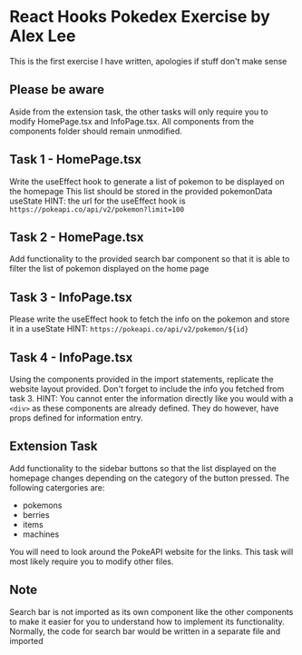 # React Hooks Pokedex Exercise by Alex Lee
This is the first exercise I have written, apologies if stuff don't make sense

## Please be aware
Aside from the extension task, the other tasks will only require you to modify HomePage.tsx and
InfoPage.tsx. All components from the components folder should remain unmodified.

## Task 1 - HomePage.tsx
Write the useEffect hook to generate a list of pokemon to be displayed on the homepage
This list should be stored in the provided pokemonData useState
HINT: the url for the useEffect hook is `https://pokeapi.co/api/v2/pokemon?limit=100`

## Task 2 - HomePage.tsx
Add functionality to the provided search bar component so that it is able to filter
the list of pokemon displayed on the home page

## Task 3 - InfoPage.tsx
Please write the useEffect hook to fetch the info on the pokemon and store it in a useState
HINT: `https://pokeapi.co/api/v2/pokemon/${id}`

## Task 4 - InfoPage.tsx
Using the components provided in the import statements, replicate the website layout provided. Don't forget to include the info you fetched from task 3.
HINT: You cannot enter the information directly like you would with a `<div>` as these components are already defined. They do however, have props defined for information entry.

## Extension Task
Add functionality to the sidebar buttons so that the list displayed on the homepage
changes depending on the category of the button pressed. The following catergories are:
- pokemons
- berries
- items
- machines

You will need to look around the PokeAPI website for the links.
This task will most likely require you to modify other files.

## Note
Search bar is not imported as its own component like the other components to make it 
easier for you to understand how to implement its functionality. Normally, the code for search
bar would be written in a separate file and imported